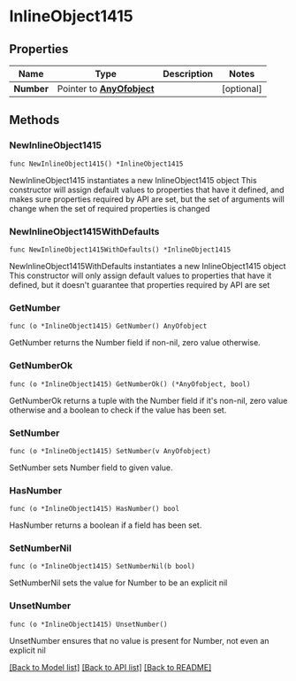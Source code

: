 # InlineObject1415

## Properties

Name | Type | Description | Notes
------------ | ------------- | ------------- | -------------
**Number** | Pointer to [**AnyOfobject**](anyOf&lt;object&gt;.md) |  | [optional] 

## Methods

### NewInlineObject1415

`func NewInlineObject1415() *InlineObject1415`

NewInlineObject1415 instantiates a new InlineObject1415 object
This constructor will assign default values to properties that have it defined,
and makes sure properties required by API are set, but the set of arguments
will change when the set of required properties is changed

### NewInlineObject1415WithDefaults

`func NewInlineObject1415WithDefaults() *InlineObject1415`

NewInlineObject1415WithDefaults instantiates a new InlineObject1415 object
This constructor will only assign default values to properties that have it defined,
but it doesn't guarantee that properties required by API are set

### GetNumber

`func (o *InlineObject1415) GetNumber() AnyOfobject`

GetNumber returns the Number field if non-nil, zero value otherwise.

### GetNumberOk

`func (o *InlineObject1415) GetNumberOk() (*AnyOfobject, bool)`

GetNumberOk returns a tuple with the Number field if it's non-nil, zero value otherwise
and a boolean to check if the value has been set.

### SetNumber

`func (o *InlineObject1415) SetNumber(v AnyOfobject)`

SetNumber sets Number field to given value.

### HasNumber

`func (o *InlineObject1415) HasNumber() bool`

HasNumber returns a boolean if a field has been set.

### SetNumberNil

`func (o *InlineObject1415) SetNumberNil(b bool)`

 SetNumberNil sets the value for Number to be an explicit nil

### UnsetNumber
`func (o *InlineObject1415) UnsetNumber()`

UnsetNumber ensures that no value is present for Number, not even an explicit nil

[[Back to Model list]](../README.md#documentation-for-models) [[Back to API list]](../README.md#documentation-for-api-endpoints) [[Back to README]](../README.md)


